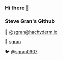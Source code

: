 ### Hi there 👋

### Steve Gran's Github

<p>🐘 <a href="https://hachyderm.io/@matthewskelton" rel="me">@sgran<wbr/>@hachyderm.io</a></p>
<p>🔗 <a href="https://www.linkedin.com/in/sgran/" rel="me">sgran</a></p>
<p>🐦 <a href="https://twitter.com/sgran0907" rel="me">@sgran0907</a></p>

<!--
**sgran/sgran** is a ✨ _special_ ✨ repository because its `README.md` (this file) appears on your GitHub profile.

Here are some ideas to get you started:

- 🔭 I’m currently working on ...
- 🌱 I’m currently learning ...
- 👯 I’m looking to collaborate on ...
- 🤔 I’m looking for help with ...
- 💬 Ask me about ...
- 📫 How to reach me: ...
- 😄 Pronouns: ...
- ⚡ Fun fact: ...
-->
